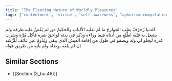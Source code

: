 ```yaml
---
title: "The Fleeting Nature of Worldly Pleasures"
tags: ['contentment', 'virtue', 'self-awareness', "aphorism-compilation"]
---
```


 للدنيا زُخرُفٌ يغلب الجوارحَ ما لم تغلبه الألباب والحكيمُ من لم يَغُضَّ عليه طرفه ولم يشغل به قلبَه اطَّلع من أدناه فيما وراءه وذكر في بدئه لواحقَ شره فأكل مُرَّه وشرب كدره ليحلو لي وله ويصفو في طول من إقامة العيش الذي يبقى ويَدُومُ غير عائف للرُّشد إن لم يلقه برِضَاه ولم يأتِهِ من طريق هواه

## Similar Sections
- [[Section (3_bu.46)]]
